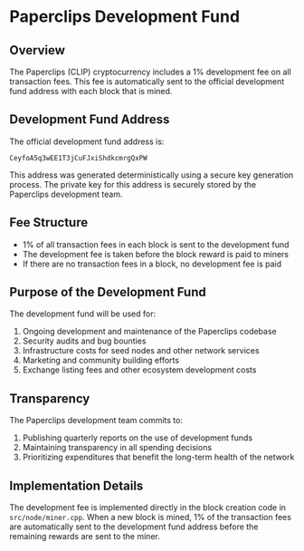 # Paperclips Development Fund

## Overview

The Paperclips (CLIP) cryptocurrency includes a 1% development fee on all transaction fees. This fee is automatically sent to the official development fund address with each block that is mined.

## Development Fund Address

The official development fund address is:

```
CeyfoA5q3wEE1T3jCuFJxiShdkcmrgQxPW
```

This address was generated deterministically using a secure key generation process. The private key for this address is securely stored by the Paperclips development team.

## Fee Structure

- 1% of all transaction fees in each block is sent to the development fund
- The development fee is taken before the block reward is paid to miners
- If there are no transaction fees in a block, no development fee is paid

## Purpose of the Development Fund

The development fund will be used for:

1. Ongoing development and maintenance of the Paperclips codebase
2. Security audits and bug bounties
3. Infrastructure costs for seed nodes and other network services
4. Marketing and community building efforts
5. Exchange listing fees and other ecosystem development costs

## Transparency

The Paperclips development team commits to:

1. Publishing quarterly reports on the use of development funds
2. Maintaining transparency in all spending decisions
3. Prioritizing expenditures that benefit the long-term health of the network

## Implementation Details

The development fee is implemented directly in the block creation code in `src/node/miner.cpp`. When a new block is mined, 1% of the transaction fees are automatically sent to the development fund address before the remaining rewards are sent to the miner.
